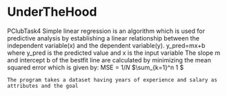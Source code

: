 # UnderTheHood
PClubTask4
    Simple linear regression is an algorithm which is used for predictive analysis by establishing a linear relationship between the independent variable(x) and the dependent variable(y).
    y_pred=mx+b where y_pred is the predicted value and x is the input variable
    The slope m and intercept b of the bestfit line are calculated by minimizing the mean squared error which is given by: MSE = $1/N$ 
   $\sum_{k=1}^n 1 $ 
    
    The program takes a dataset having years of experience and salary as attributes and the goal 

